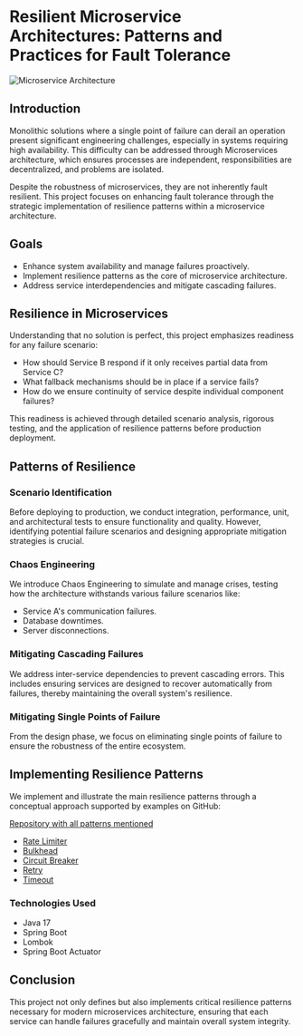 # Resilient Microservice Architectures: Patterns and Practices for Fault Tolerance

![Microservice Architecture](https://dev-to-uploads.s3.amazonaws.com/uploads/articles/bnz0uyndfpkdiyjnxl2j.png)

## Introduction
Monolithic solutions where a single point of failure can derail an operation present significant engineering challenges, especially in systems requiring high availability. This difficulty can be addressed through Microservices architecture, which ensures processes are independent, responsibilities are decentralized, and problems are isolated.

Despite the robustness of microservices, they are not inherently fault resilient. This project focuses on enhancing fault tolerance through the strategic implementation of resilience patterns within a microservice architecture.

## Goals
- Enhance system availability and manage failures proactively.
- Implement resilience patterns as the core of microservice architecture.
- Address service interdependencies and mitigate cascading failures.

## Resilience in Microservices
Understanding that no solution is perfect, this project emphasizes readiness for any failure scenario:
- How should Service B respond if it only receives partial data from Service C?
- What fallback mechanisms should be in place if a service fails?
- How do we ensure continuity of service despite individual component failures?

This readiness is achieved through detailed scenario analysis, rigorous testing, and the application of resilience patterns before production deployment.

## Patterns of Resilience

### Scenario Identification
Before deploying to production, we conduct integration, performance, unit, and architectural tests to ensure functionality and quality. However, identifying potential failure scenarios and designing appropriate mitigation strategies is crucial.

### Chaos Engineering
We introduce Chaos Engineering to simulate and manage crises, testing how the architecture withstands various failure scenarios like:
- Service A's communication failures.
- Database downtimes.
- Server disconnections.

### Mitigating Cascading Failures
We address inter-service dependencies to prevent cascading errors. This includes ensuring services are designed to recover automatically from failures, thereby maintaining the overall system's resilience.

### Mitigating Single Points of Failure
From the design phase, we focus on eliminating single points of failure to ensure the robustness of the entire ecosystem.

## Implementing Resilience Patterns
We implement and illustrate the main resilience patterns through a conceptual approach supported by examples on GitHub:

[Repository with all patterns mentioned](https://github.com/atharva21-stack/Fault-Resilient-Microservices)

- [Rate Limiter](https://github.com/atharva21-stack/Fault-Resilient-Microservices/tree/main/rate-limiter)
- [Bulkhead](https://github.com/atharva21-stack/Fault-Resilient-Microservices/tree/main/bulkhead)
- [Circuit Breaker](https://github.com/atharva21-stack/Fault-Resilient-Microservices/tree/main/circuitbreaker)
- [Retry](https://github.com/atharva21-stack/Fault-Resilient-Microservices/tree/main/retry)
- [Timeout](https://github.com/atharva21-stack/Fault-Resilient-Microservices/tree/main/timeout)

### Technologies Used
- Java 17
- Spring Boot
- Lombok
- Spring Boot Actuator

## Conclusion
This project not only defines but also implements critical resilience patterns necessary for modern microservices architecture, ensuring that each service can handle failures gracefully and maintain overall system integrity.

